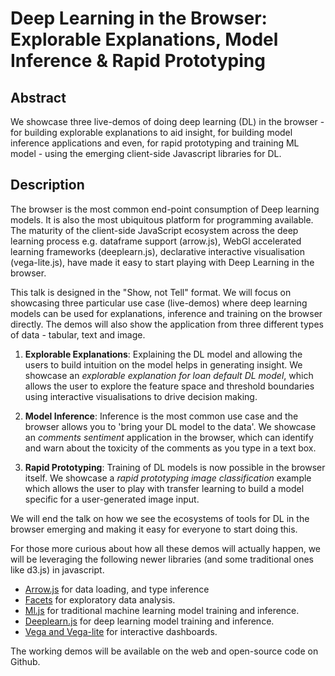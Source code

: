 # Deep Learning in the Browser: Explorable Explanations, Model Inference & Rapid Prototyping

## Abstract
We showcase three live-demos of doing deep learning (DL) in the browser - for building explorable explanations to aid insight, for building model inference applications and even, for rapid prototyping and training ML model - using the emerging client-side Javascript libraries for DL.

## Description
The browser is the most common end-point consumption of Deep learning models. It is also the most ubiquitous platform for programming available. The maturity of the client-side JavaScript ecosystem across the deep learning process e.g. dataframe support (arrow.js), WebGl accelerated learning frameworks (deeplearn.js), declarative interactive visualisation (vega-lite.js), have made it easy to start playing with Deep Learning in the browser.

This talk is designed in the "Show, not Tell" format. We will focus on showcasing three particular use case (live-demos) where deep learning models can be used for explanations, inference and training on the browser directly. The demos will also show the application from three different types of data - tabular, text and image.

1. **Explorable Explanations**: Explaining the DL model and allowing the users to build intuition on the model helps in generating insight. We showcase an *explorable explanation for loan default DL model*, which allows the user to explore the feature space and threshold boundaries using interactive visualisations to drive decision making.

2. **Model Inference**: Inference is the most common use case and the browser allows you to 'bring your DL model to the data'. We showcase an *comments sentiment* application in the browser, which can identify and warn about the toxicity of the comments as you type in a text box.

3. **Rapid Prototyping**: Training of DL models is now possible in the browser itself. We showcase a *rapid prototyping image classification* example which allows the user to play with transfer learning to build a model specific for a user-generated image input.  

We will end the talk on how we see the ecosystems of tools for DL in the browser emerging and making it easy for everyone to start doing this.

For those more curious about how all these demos will actually happen, we will be leveraging the following newer libraries (and some traditional ones like d3.js) in javascript.

- [Arrow.js](https://github.com/apache/arrow/tree/master/js) for data loading, and type inference 
- [Facets](https://pair-code.github.io/facets/) for exploratory data analysis.
- [Ml.js](https://github.com/mljs/) for traditional machine learning model training and inference.
- [Deeplearn.js](https://deeplearnjs.org/) for deep learning model training and inference.
- [Vega and Vega-lite](https://vega.github.io/) for interactive dashboards.

The working demos will be available on the web and open-source code on Github. 